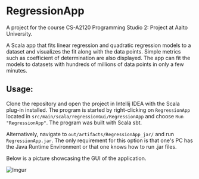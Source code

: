 # RegressionApp

A project for the course CS-A2120 Programming Studio 2: Project at Aalto University.

A Scala app that fits linear regression and quadratic regression models to a dataset and visualizes the fit along with the data points. Simple metrics such as coefficient of determination are also displayed. The app can fit the models to datasets with hundreds of millions of data points in only a few minutes.

## Usage:

Clone the repository and open the project in Intellij IDEA with the Scala plug-in installed. 
The program is started by right-clicking on `RegressionApp` located in `src/main/scala/regressionGui/RegressionApp` and 
choose `Run "RegressionApp"`. The program was built with Scala sbt. 

Alternatively, navigate to `out/artifacts/RegressionApp_jar/` and run `RegressionApp.jar`. 
The only requirement for this option is that one's PC has the Java Runtime Environment or that one knows how to run .jar files. 

Below is a picture showcasing the GUI of the application.

![Imgur](https://i.imgur.com/lKUzLEH.png)
